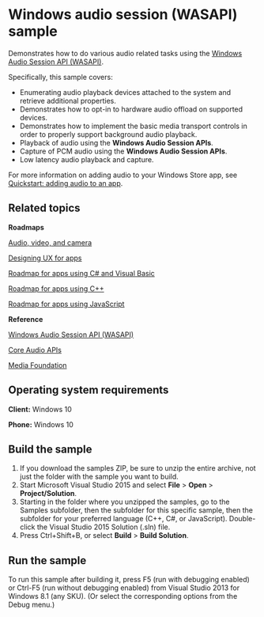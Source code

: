 <!---
  category: AudioVideoAndCamera
  samplefwlink: http://go.microsoft.com/fwlink/p/?LinkId=620629&clcid=0x409
--->

# Windows audio session (WASAPI) sample

Demonstrates how to do various audio related tasks using the [Windows Audio Session API (WASAPI)](http://msdn.microsoft.com/library/windows/apps/dd371455).

Specifically, this sample covers:

-   Enumerating audio playback devices attached to the system and retrieve additional properties.
-   Demonstrates how to opt-in to hardware audio offload on supported devices.
-   Demonstrates how to implement the basic media transport controls in order to properly support background audio playback.
-   Playback of audio using the **Windows Audio Session APIs**.
-   Capture of PCM audio using the **Windows Audio Session APIs**.
-   Low latency audio playback and capture.

For more information on adding audio to your Windows Store app, see [Quickstart: adding audio to an app](http://msdn.microsoft.com/library/windows/apps/hh452730).

## Related topics

**Roadmaps**

[Audio, video, and camera](https://msdn.microsoft.com/library/windows/apps/mt203788)

[Designing UX for apps](http://msdn.microsoft.com/library/windows/apps/hh767284)

[Roadmap for apps using C\# and Visual Basic](http://msdn.microsoft.com/library/windows/apps/br229583)

[Roadmap for apps using C++](http://msdn.microsoft.com/library/windows/apps/hh700360)

[Roadmap for apps using JavaScript](http://msdn.microsoft.com/library/windows/apps/hh465037)

**Reference**

[Windows Audio Session API (WASAPI)](http://msdn.microsoft.com/library/windows/apps/dd371455)

[Core Audio APIs](http://msdn.microsoft.com/library/windows/apps/dd370802)

[Media Foundation](http://msdn.microsoft.com/library/windows/apps/ms694197)

## Operating system requirements

**Client:** Windows 10

**Phone:** Windows 10

## Build the sample

1. If you download the samples ZIP, be sure to unzip the entire archive, not just the folder with the sample you want to build. 
2. Start Microsoft Visual Studio 2015 and select **File** \> **Open** \> **Project/Solution**.
3. Starting in the folder where you unzipped the samples, go to the Samples subfolder, then the subfolder for this specific sample, then the subfolder for your preferred language (C++, C#, or JavaScript). Double-click the Visual Studio 2015 Solution (.sln) file.
4. Press Ctrl+Shift+B, or select **Build** \> **Build Solution**.

## Run the sample

To run this sample after building it, press F5 (run with debugging enabled) or Ctrl-F5 (run without debugging enabled) from Visual Studio 2013 for Windows 8.1 (any SKU). (Or select the corresponding options from the Debug menu.)